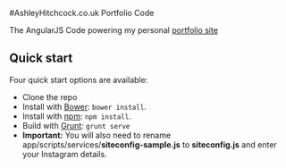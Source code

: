 #AshleyHitchcock.co.uk Portfolio Code

The AngularJS Code powering my personal [portfolio site](http://www.ashleyhitchcock.co.uk)

## Quick start

Four quick start options are available:

- Clone the repo
- Install with [Bower](http://bower.io): `bower install`.
- Install with [npm](https://www.npmjs.org): `npm install`.
- Build with [Grunt](http://gruntjs.com/): `grunt serve`
- **Important:** You will also need to rename app/scripts/services/**siteconfig-sample.js** to **siteconfig.js** and enter your Instagram details.